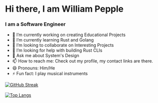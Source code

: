 # Hi there, I am William Pepple
### I am a Software Engineer

<!--
**williampepple1/williampepple1** is a ✨ _special_ ✨ repository because its `README.md` (this file) appears on your GitHub profile.


-->

- 🔭 I’m currently working on creating Educational Projects
- 🌱 I’m currently learning Rust and Golang
- 👯 I’m looking to collaborate on Interesting Projects
- 🤔 I’m looking for help with building Rust CLIs
- 💬 Ask me about System's Design
- 📫 How to reach me: Check out my profile, my contact links are there.
- 😄 Pronouns: Him/He
- ⚡ Fun fact: I play musical instruments



 [![GitHub Streak](https://github-readme-streak-stats.herokuapp.com/?user=williampepple1&theme=nightowl)](https://git.io/streak-stats)&nbsp; &nbsp; &nbsp; &nbsp; &nbsp;
 <br>
 <br>
 [![Top Langs](https://github-readme-stats.vercel.app/api/top-langs/?username=williampepple1&layout=compact&card_width=445)](https://github.com/williampepple1/github-readme-stats)
